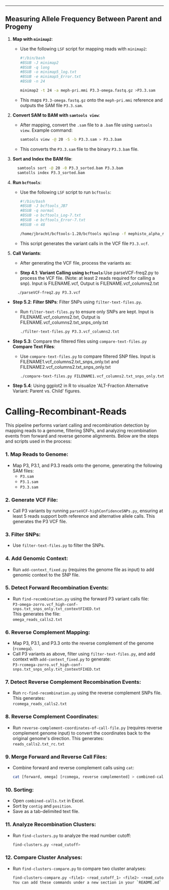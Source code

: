 


---
## Measuring Allele Frequency Between Parent and Progeny 

1. **Map with `minimap2`**:
   - Use the following `LSF` script for mapping reads with `minimap2`:
     ```bash
     #!/bin/bash
     #BSUB -J minimap2
     #BSUB -q long
     #BSUB -o minimap5_log.txt
     #BSUB -e minimap5_Error.txt
     #BSUB -n 24

     minimap2 -t 24 -a meph-pri.mmi P3.3-omega.fastq.gz >P3.3.sam
     ```
   - This maps `P3.3-omega.fastq.gz` onto the `meph-pri.mmi` reference and outputs the SAM file `P3.3.sam`.

2. **Convert SAM to BAM with `samtools view`**:
   - After mapping, convert the `.sam` file to a `.bam` file using `samtools view`. Example command:
     ```bash
     samtools view -@ 20 -S -b P3.3.sam > P3.3.bam
     ```
   - This converts the `P3.3.sam` file to the binary `P3.3.bam` file.
     
3. **Sort and Index the BAM file**:
   ```bash
     samtools sort -@ 20 -0 P3.3_sorted.bam P3.3.bam
     samtolls index P3.3_sorted.bam
     ```

4. **Run `bcftools`**:
   - Use the following `LSF` script to run `bcftools`:
     ```bash
     #!/bin/bash
     #BSUB -J bcftools_JB7
     #BSUB -q normal
     #BSUB -o bcftools_Log-7.txt
     #BSUB -e bcftools_Error-7.txt
     #BSUB -n 48

     /home/jbracht/bcftools-1.20/bcftools mpileup -f mephisto_alpha_renamed_polish.fasta_primary.fasta P3.3_sorted.bam | bcftools call -mv -Ov -o P3.3.vcf
     ```
   - This script generates the variant calls in the VCF file `P3.3.vcf`.

5. **Call Variants**:
   - After generating the VCF file, process the variants as:

    - **Step 4.1**: **Variant Calling using `bcftools`**:Use parseVCF-freq2.py to process the VCF file. (Note: at least 2 reads required for calling a snp). Input is FILENAME.vcf, Output is FILENAME.vcf_columns2.txt
   ```
     ./parseVCF-freq2.py P3.3.vcf
     ```

- **Step 5.2**: **Filter SNPs**: Filter SNPs using `filter-text-files.py`.
   - Run `filter-text-files.py` to ensure only SNPs are kept. Input is FILENAME.vcf_columns2.txt, Output is FILENAME.vcf_columns2.txt_snps_only.txt
     ```bash
     ./filter-text-files.py P3.3.vcf_columns2.txt
     ```

- **Step 5.3**: Compare the filtered files using `compare-text-files.py` **Compare Text Files**:
   - Use `compare-text-files.py` to compare filtered SNP files. Input is FILENAME1.vcf_columns2.txt_snps_only.txt and FILENAME2.vcf_columns2.txt_snps_only.txt
     ```bash
     ./compare-text-files.py FILENAME1.vcf_columns2.txt_snps_only.txt FILENAME2.vcf_columns2.txt_snps_only.txt
     ```
- **Step 5.4**: Using ggplot2 in R to visualize 'ALT-Fraction Alternative Variant: Parent vs. Child' figures.
     
# Calling-Recombinant-Reads

This pipeline performs variant calling and recombination detection by mapping reads to a genome, filtering SNPs, and analyzing recombination events from forward and reverse genome alignments. Below are the steps and scripts used in the process:

### 1. Map Reads to Genome:
- Map P3, P3.1, and P3.3 reads onto the genome, generating the following SAM files:
  - `P3.sam`
  - `P3.1.sam`
  - `P3.3.sam`

### 2. Generate VCF File:
- Call P3 variants by running `parseVCF-highConfidenceSNPs.py`, ensuring at least 5 reads support both reference and alternative allele calls. This generates the P3 VCF file.

### 3. Filter SNPs:
- Use `filter-text-files.py` to filter the SNPs.

### 4. Add Genomic Context:
- Run `add-context_fixed.py` (requires the genome file as input) to add genomic context to the SNP file.

### 5. Detect Forward Recombination Events:
- Run `find-recombination.py` using the forward P3 variant calls file:  
  `P3-omega-zorro.vcf_high-conf-snps.txt_snps_only.txt_contextFIXED.txt`  
  This generates the file:  
  `omega_reads_calls2.txt`

### 6. Reverse Complement Mapping:
- Map P3, P3.1, and P3.3 onto the reverse complement of the genome (`rcomega`).
- Call P3 variants as above, filter using `filter-text-files.py`, and add context with `add-context_fixed.py` to generate:  
  `P3-rcomega-zorro.vcf_high-conf-snps.txt_snps_only.txt_contextFIXED.txt`

### 7. Detect Reverse Complement Recombination Events:
- Run `rc-find-recombination.py` using the reverse complement SNPs file. This generates:  
  `rcomega_reads_calls2.txt`

### 8. Reverse Complement Coordinates:
- Run `reverse-complement-coordinates-of-call-file.py` (requires reverse complement genome input) to convert the coordinates back to the original genome's direction. This generates:  
  `reads_calls2.txt_rc.txt`

### 9. Merge Forward and Reverse Call Files:
- Combine forward and reverse complement calls using `cat`:
  ```bash
  cat [forward, omega] [rcomega, reverse complemented] > combined-calls.txt
  ```

### 10. Sorting:
- Open `combined-calls.txt` in Excel.
- Sort by `contig` and `position`.
- Save as a tab-delimited text file.

### 11. Analyze Recombination Clusters:
- Run `find-clusters.py` to analyze the read number cutoff:
  ```bash
  find-clusters.py <read_cutoff>
  ```

### 12. Compare Cluster Analyses:
- Run `find-clusters-compare.py` to compare two cluster analyses:
  ```bash
  find-clusters-compare.py <file1> <read_cutoff_1> <file2> <read_cutoff_2>
  You can add these commands under a new section in your `README.md` file or another documentation file to clearly explain how to run them as part of the workflow. Here’s an example of how you can format it:





